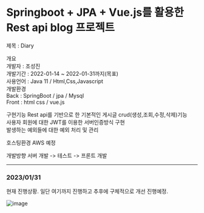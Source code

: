 # Springboot + JPA + Vue.js를 활용한 Rest api blog 프로젝트

제목 : Diary

개요  
개발자 : 조성진   
개발기간 : 2022-01-14 ~ 2022-01-31까지(목표)   
사용언어 : Java 11 / Html,Css,Javascript   
개발환경     
Back : SpringBoot / jpa / Mysql   
Front : html css / vue.js

구현기능
Rest api를 기반으로 한 기본적인 게시글 crud(생성,조회,수정,삭제)기능   
사용자 회원에 대한 JWT를 이용한 서버인증방식 구현  
발생하는 예외들에 대한 예외 처리 및 관리   

호스팅환경
AWS 예정

개발방향
서버 개발 -> 테스트 -> 프론트 개발

-----  
### 2023/01/31   
현재 진행상황. 일단 여기까지 진행하고 추후에 구체적으로 개선 진행예정.

![image](https://user-images.githubusercontent.com/100845256/216207277-9d899c86-6ce8-422d-be8a-67266a798b20.png)
